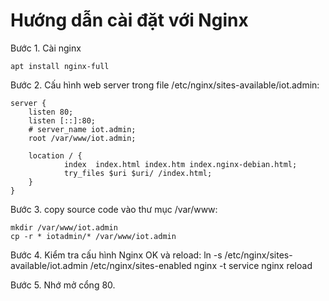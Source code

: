 # Hướng dẫn cài đặt với Nginx
Bước 1. Cài nginx

	apt install nginx-full

Bước 2. Cấu hình web server trong file /etc/nginx/sites-available/iot.admin:


	server {
		listen 80;
		listen [::]:80;
		# server_name iot.admin;
		root /var/www/iot.admin;

		location / {
		        index  index.html index.htm index.nginx-debian.html;
		        try_files $uri $uri/ /index.html;
		}
	}

Bước 3. copy source code vào thư mục /var/www:
	
	mkdir /var/www/iot.admin
	cp -r * iotadmin/* /var/www/iot.admin

Bước 4. Kiểm tra cấu hình Nginx OK và reload:
	ln -s /etc/nginx/sites-available/iot.admin /etc/nginx/sites-enabled
	nginx -t
	service nginx reload

Bước 5. Nhớ mở cổng 80.

